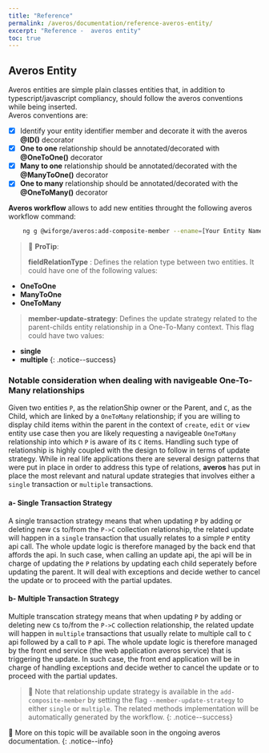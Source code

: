 ```yaml
---
title: "Reference"
permalink: /averos/documentation/reference-averos-entity/
excerpt: "Reference -  averos entity"
toc: true
---
```


## **Averos Entity**


Averos entities are simple plain classes entities that, in addition to typescript/javascript compliancy, should follow the averos conventions while being inserted. <br/>
Averos conventions are: <br/>
- [X] Identify your entity identifier member and decorate it with the averos **@ID()** decorator
- [X] **One to one** relationship should be annotated/decorated with **@OneToOne()** decorator
- [X] **Many to one** relationship should be annotated/decorated with the **@ManyToOne()** decorator
- [X] **One to many** relationship should be annotated/decorated with the **@OneToMany()** decorator

**Averos workflow** allows to add new entities throught the following averos workflow command:

```bash
    ng g @wiforge/averos:add-composite-member --ename=[Your Entity Name] --fename=[your composite new member entity name] --fieldRelationType=[the relationship type] --member-update-strategy=[the update strategy]
```

> 🚩 **ProTip**: 
> 
> **fieldRelationType** : Defines the relation type between two entities. It could have one of the following values:
   - **OneToOne**
   - **ManyToOne**
   - **OneToMany**
>
> **member-update-strategy**: Defines the update strategy related to the parent-childs entity relationship in a One-To-Many context. This flag could have two values:
   - **single**
   - **multiple**
{: .notice--success}

### **Notable consideration when dealing with navigeable One-To-Many relationships**

Given two entities `P`, as the relationShip owner or the Parent, and `C`, as the Child, which are linked by a `OneToMany` relationship; if you are willing to display child items within the parent in the context of `create`, `edit` or `view` entity use case then you are likely requesting a navigeable `OneToMany` relationship into which `P` is aware of its `C` items.
Handling such type of relationship is highly coupled with the design to follow in terms of update strategy.
While in real life applications there are several design patterns that were put in place in order to address this type of relations, **averos** has put in place the most relevant and natural update strategies that involves either a `single` transaction or `multiple` transactions. 

#### **a- Single Transaction Strategy**

A single transaction strategy means that when updating `P` by adding or deleting new `C`s to/from the `P->C` collection relationship, the related update will happen in a `single` transaction that usually relates to a simple `P` entity api call. 
The whole update logic is therefore managed by the back end that affords the api.
In such case, when calling an update api, the api will be in charge of updating the `P` relations by updating each child seperately before updating the parent. It will deal with exceptions and decide wether to cancel the update or to proceed with the partial updates.

#### **b- Multiple Transaction Strategy**

Multiple transcation strategy means that when updating `P` by adding or deleting new `C`s to/from the `P->C` collection relationship, the related update will happen in  `multiple` transactions that usually relate to multiple call to `C` api followed by a call to `P`  api.
The whole update logic is therefore managed by the front end service (the web application averos service) that is triggering the update.
In such case, the front end application will be in charge of handling exceptions and decide wether to cancel the update or to proceed with the partial updates.


>🚩 Note that relationship update strategy is available in the `add-composite-member` by setting the flag `--member-update-strategy` to either `single` or `multiple`. The related methods implementation will be automatically generated by the workflow.
{: .notice--success}


📢 More on this topic will be available soon in the ongoing averos documentation.
{: .notice--info}